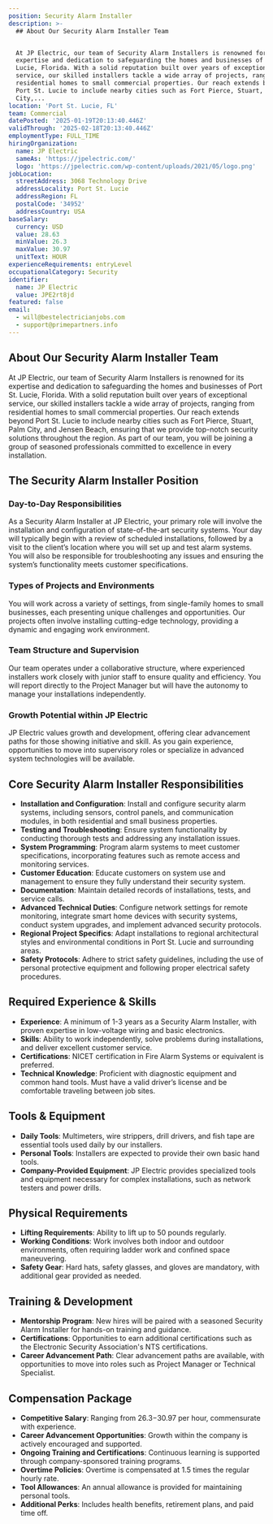 ```yaml
---
position: Security Alarm Installer
description: >-
  ## About Our Security Alarm Installer Team


  At JP Electric, our team of Security Alarm Installers is renowned for its
  expertise and dedication to safeguarding the homes and businesses of Port St.
  Lucie, Florida. With a solid reputation built over years of exceptional
  service, our skilled installers tackle a wide array of projects, ranging from
  residential homes to small commercial properties. Our reach extends beyond
  Port St. Lucie to include nearby cities such as Fort Pierce, Stuart, Palm
  City,...
location: 'Port St. Lucie, FL'
team: Commercial
datePosted: '2025-01-19T20:13:40.446Z'
validThrough: '2025-02-18T20:13:40.446Z'
employmentType: FULL_TIME
hiringOrganization:
  name: JP Electric
  sameAs: 'https://jpelectric.com/'
  logo: 'https://jpelectric.com/wp-content/uploads/2021/05/logo.png'
jobLocation:
  streetAddress: 3068 Technology Drive
  addressLocality: Port St. Lucie
  addressRegion: FL
  postalCode: '34952'
  addressCountry: USA
baseSalary:
  currency: USD
  value: 28.63
  minValue: 26.3
  maxValue: 30.97
  unitText: HOUR
experienceRequirements: entryLevel
occupationalCategory: Security
identifier:
  name: JP Electric
  value: JPE2rt8jd
featured: false
email:
  - will@bestelectricianjobs.com
  - support@primepartners.info
---
```




## About Our Security Alarm Installer Team

At JP Electric, our team of Security Alarm Installers is renowned for its expertise and dedication to safeguarding the homes and businesses of Port St. Lucie, Florida. With a solid reputation built over years of exceptional service, our skilled installers tackle a wide array of projects, ranging from residential homes to small commercial properties. Our reach extends beyond Port St. Lucie to include nearby cities such as Fort Pierce, Stuart, Palm City, and Jensen Beach, ensuring that we provide top-notch security solutions throughout the region. As part of our team, you will be joining a group of seasoned professionals committed to excellence in every installation.

## The Security Alarm Installer Position

### Day-to-Day Responsibilities

As a Security Alarm Installer at JP Electric, your primary role will involve the installation and configuration of state-of-the-art security systems. Your day will typically begin with a review of scheduled installations, followed by a visit to the client’s location where you will set up and test alarm systems. You will also be responsible for troubleshooting any issues and ensuring the system’s functionality meets customer specifications.

### Types of Projects and Environments

You will work across a variety of settings, from single-family homes to small businesses, each presenting unique challenges and opportunities. Our projects often involve installing cutting-edge technology, providing a dynamic and engaging work environment.

### Team Structure and Supervision

Our team operates under a collaborative structure, where experienced installers work closely with junior staff to ensure quality and efficiency. You will report directly to the Project Manager but will have the autonomy to manage your installations independently.

### Growth Potential within JP Electric

JP Electric values growth and development, offering clear advancement paths for those showing initiative and skill. As you gain experience, opportunities to move into supervisory roles or specialize in advanced system technologies will be available.

## Core Security Alarm Installer Responsibilities

- **Installation and Configuration**: Install and configure security alarm systems, including sensors, control panels, and communication modules, in both residential and small business properties.
- **Testing and Troubleshooting**: Ensure system functionality by conducting thorough tests and addressing any installation issues.
- **System Programming**: Program alarm systems to meet customer specifications, incorporating features such as remote access and monitoring services.
- **Customer Education**: Educate customers on system use and management to ensure they fully understand their security system.
- **Documentation**: Maintain detailed records of installations, tests, and service calls.
- **Advanced Technical Duties**: Configure network settings for remote monitoring, integrate smart home devices with security systems, conduct system upgrades, and implement advanced security protocols.
- **Regional Project Specifics**: Adapt installations to regional architectural styles and environmental conditions in Port St. Lucie and surrounding areas.
- **Safety Protocols**: Adhere to strict safety guidelines, including the use of personal protective equipment and following proper electrical safety procedures.

## Required Experience & Skills

- **Experience**: A minimum of 1-3 years as a Security Alarm Installer, with proven expertise in low-voltage wiring and basic electronics.
- **Skills**: Ability to work independently, solve problems during installations, and deliver excellent customer service.
- **Certifications**: NICET certification in Fire Alarm Systems or equivalent is preferred.
- **Technical Knowledge**: Proficient with diagnostic equipment and common hand tools. Must have a valid driver’s license and be comfortable traveling between job sites.

## Tools & Equipment

- **Daily Tools**: Multimeters, wire strippers, drill drivers, and fish tape are essential tools used daily by our installers.
- **Personal Tools**: Installers are expected to provide their own basic hand tools.
- **Company-Provided Equipment**: JP Electric provides specialized tools and equipment necessary for complex installations, such as network testers and power drills.

## Physical Requirements

- **Lifting Requirements**: Ability to lift up to 50 pounds regularly.
- **Working Conditions**: Work involves both indoor and outdoor environments, often requiring ladder work and confined space maneuvering.
- **Safety Gear**: Hard hats, safety glasses, and gloves are mandatory, with additional gear provided as needed.

## Training & Development

- **Mentorship Program**: New hires will be paired with a seasoned Security Alarm Installer for hands-on training and guidance.
- **Certifications**: Opportunities to earn additional certifications such as the Electronic Security Association's NTS certifications.
- **Career Advancement Path**: Clear advancement paths are available, with opportunities to move into roles such as Project Manager or Technical Specialist.

## Compensation Package

- **Competitive Salary**: Ranging from $26.3-$30.97 per hour, commensurate with experience.
- **Career Advancement Opportunities**: Growth within the company is actively encouraged and supported.
- **Ongoing Training and Certifications**: Continuous learning is supported through company-sponsored training programs.
- **Overtime Policies**: Overtime is compensated at 1.5 times the regular hourly rate.
- **Tool Allowances**: An annual allowance is provided for maintaining personal tools.
- **Additional Perks**: Includes health benefits, retirement plans, and paid time off.